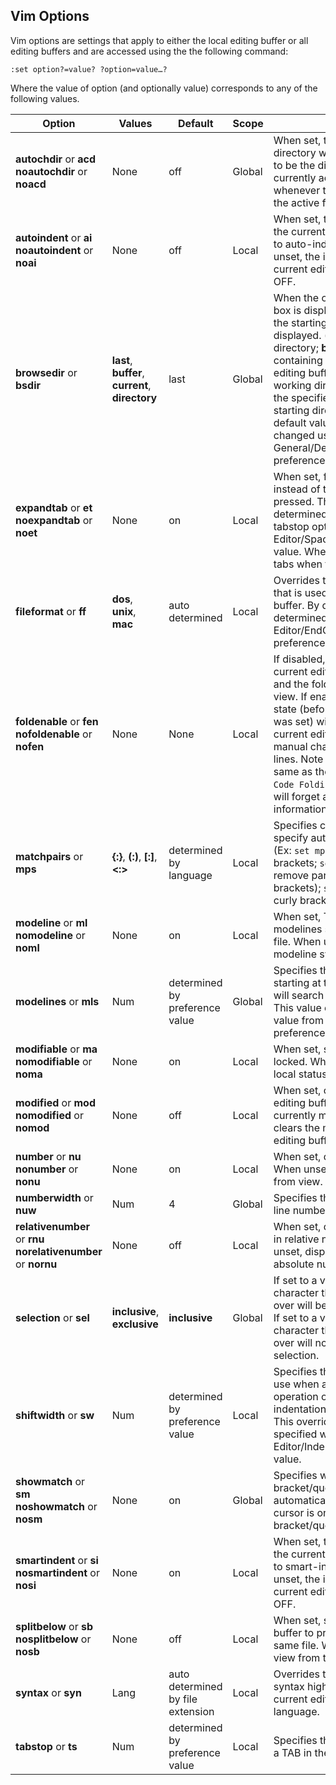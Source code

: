 ## Vim Options

Vim options are settings that apply to either the local editing buffer or all editing buffers and are accessed using the the following command:

`:set option?=value? ?option=value…?`

Where the value of option (and optionally value) corresponds to any of the following values.

| Option | Values | Default | Scope | Description |
| - | - | - | - | - |
| <b>autochdir</b> or <b>acd</b><br><b>noautochdir</b> or <b>noacd</b> | None | off | Global | When set, the current working directory will automatically change to be the directory containing the currently active file and will change whenever the user makes a new file the active file. |
| <b>autoindent</b> or <b>ai</b><br><b>noautoindent</b> or <b>noai</b> | None | off | Local | When set, the indentation mode of the current editing buffer will be set to auto-indent (IND) mode.  When unset, the indentation mode of the current editing buffer will be set OFF. |
| <b>browsedir</b> or <b>bsdir</b> | **last**, **buffer**, **current**, **directory** | last | Global | When the open file/directory dialog box is displayed, this value dictates the starting directory that will be displayed. (**last** = Last used directory; **buffer** = Directory containing the current file in the editing buffer; **current** = Current working directory; **directory** = Uses the specified pathname as the starting directory location) The default value for this option can be changed using the General/DefaultFileBrowserDirectory preference option.
| <b>expandtab</b> or <b>et</b><br><b>noexpandtab</b> or <b>noet</b> | None | on | Local | When set, forces the use spaces instead of tabs when the TAB key is pressed. The number of spaces is determined by the value of the tabstop option (if specified) or the Editor/SpacesPerTab preference value. When unset, forces the use of tabs when the TAB key is pressed. |
| <b>fileformat</b> or <b>ff</b> | **dos**, **unix**, **mac** | auto determined | Local | Overrides the end-of-line character that is used when saving an editing buffer. By default, this value is determined by Editor/EndOfLineTranslation preference setting. |
| <b>foldenable</b> or <b>fen</b><br><b>nofoldenable</b> or <b>nofen</b> | None | None | Local | If disabled, all existing folds in the current editing buffer are opened and the fold UI will be hidden from view. If enabled, all previous fold state (before turning `nofoldenable` was set) will be redisplayed for the current editing buffer, including any manual changed to the fold state of lines. Note that this option is not the same as the `View/Folding/Enable Code Folding` which when disabled will forget all code folding information in all editing buffers. |
| <b>matchpairs</b> or <b>mps</b> | **\{:\}**, **(:)**, **[:]**, **\<:\>** | determined by language | Local | Specifies character pairs that specify auto-completion characters. (Ex: `set mps+=<:>` to add angled brackets; `set mps-=(:),[:]` to remove parenthesis and square brackets); `set mps={:}` to use only curly brackets). |
| <b>modeline</b> or <b>ml</b><br><b>nomodeline</b> or <b>noml</b> | None | on | Local | When set, TKE will use any Vim modelines specified at the top of the file. When unset, TKE will ignore Vim modeline syntax. |
| <b>modelines</b> or <b>mls</b> | Num | determined by preference value | Global | Specifies the number of lines starting at the top of the file that TKE will search for Vim modeline syntax. This value overrides the default value from the Editor/VimModelines preference value. |
| <b>modifiable</b> or <b>ma</b><br><b>nomodifiable</b> or <b>noma</b> | None | on | Local | When set, sets the file lock status to locked. When unset, sets the file local status to unlocked. |
| <b>modified</b> or <b>mod</b><br><b>nomodified</b> or <b>nomod</b> | None | off | Local | When set, causes the status of the editing buffer to indicate that it is currently modified. When unset, clears the modified state of the editing buffer. |
| <b>number</b> or <b>nu</b><br><b>nonumber</b> or <b>nonu</b> | None | on | Local | When set, displays line numbers. When unset, hide the line numbers from view. |
| <b>numberwidth</b> or <b>nuw</b> | Num | 4 | Global | Specifies the minimum width of the line number gutter in characters. |
| <b>relativenumber</b> or <b>rnu</b><br><b>norelativenumber</b> or <b>nornu</b> | None | off | Local | When set, displays the line numbers in relative numbering format. When unset, displays the line numbers in absolute numbering format. |
| <b>selection</b> or <b>sel</b> | **inclusive**, **exclusive** | **inclusive** | Global | If set to a value of **inclusive**, the character that the block cursor is over will be included in the selection. If set to a value of **exclusive**, the character that the block cursor is over will not be included in the selection. | 
| <b>shiftwidth</b> or <b>sw</b> | Num | determined by preference value | Local | Specifies the number of spaces to use when a left or right shift operation or an indentation/unindentation occurs. This overrides the default value specified with the Editor/IndentSpaces preference value. |
| <b>showmatch</b> or <b>sm</b><br><b>noshowmatch</b> or <b>nosm</b> | None | on | Global | Specifies whether a matching bracket/quote character will be automatically highlighted when the cursor is on the associated bracket/quote character.
| <b>smartindent</b> or <b>si</b><br><b>nosmartindent</b> or <b>nosi</b> | None | on | Local | When set, the indentation mode of the current editing buffer will be set to smart-indent (IND+) mode. When unset, the indentation mode of the current editing buffer will be set to OFF. |
| <b>splitbelow</b> or <b>sb</b><br><b>nosplitbelow</b> or <b>nosb</b> | None | off | Local | When set, splits the current editing buffer to provide two views of the same file. When unset, removes split view from the current editing buffer. |
| <b>syntax</b> or <b>syn</b> | Lang | auto determined by file extension | Local | Overrides the default language syntax highlighting to apply to the current editing buffer with the given language. |
| <b>tabstop</b> or <b>ts</b> | Num | determined by preference value | Local | Specifies the number of spaces that a TAB in the file counts for. |